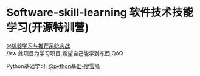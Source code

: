 # Software-skill-learning 软件技术技能学习(开源特训营)

[@机器学习与推荐系统实战](https://www.bilibili.com/video/BV1R4411N78S)    
//rw
 此项目为学习项目,希望自己能学到东西,QAQ

Python基础学习:   [@python基础-廖雪峰](https://www.liaoxuefeng.com/wiki/1016959663602400)